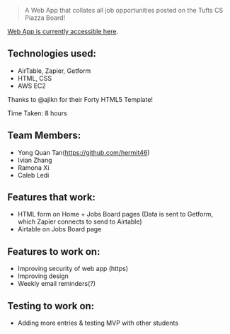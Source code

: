 > A Web App that collates all job opportunities posted on the Tufts CS Piazza Board!

[Web App is currently accessible here](http://3.145.163.157/).

## Technologies used:

- AirTable, Zapier, Getform
- HTML, CSS
- AWS EC2

Thanks to @ajlkn for their Forty HTML5 Template!

Time Taken: 8 hours

## Team Members:

- Yong Quan Tan(https://github.com/hermit46)
- Ivian Zhang
- Ramona Xi
- Caleb Ledi

## Features that work:

- HTML form on Home + Jobs Board pages (Data is sent to Getform, which Zapier connects to send to Airtable)
- Airtable on Jobs Board page

## Features to work on:

- Improving security of web app (https)
- Improving design
- Weekly email reminders(?)

## Testing to work on:

- Adding more entries & testing MVP with other students
